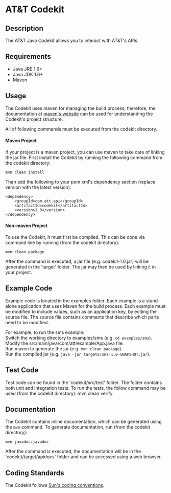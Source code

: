 # AT&T Codekit

## Description

The AT&T Java Codekit allows you to interact with AT&T's APIs.

## Requirements

- Java JRE 1.6+
- Java JDK 1.6+
- Maven 

## Usage

The Codekit uses maven for managing the build process; therefore, the
documentation at [maven's website](https://maven.apache.org/) can be used for
understanding the Codekit's project structure.

All of following commands must be executed from the codekit directory.
#### Maven Project

If your project is a maven project, you can use maven to take care of linking
the jar file. First install the Codekit by running the following command from
the codekit directory:

    mvn clean install

Then add the following to your pom.xml's dependency section (replace version
with the latest version):

    <dependency>
        <groupId>com.att.api</groupId>
        <artifactId>codekit</artifactId>
        <version>1.0</version>
    </dependency>

#### Non-maven Project

To use the Codekit, it must first be compiled. This can be done via command
line by running (from the codekit directory):

    mvn clean package

After the command is executed, a jar file (e.g. codekit-1.0.jar) will be
generated in the 'target' folder. The jar may then be used by linking it in
your project.

## Example Code

Example code is located in the examples folder. Each example is a stand-alone
application that uses Maven for the build process. Each example must be
modified to include values, such as an application key, by editing the source
file. The source file contains comments that describe which parts need to be
modified.

For example, to run the sms example:  
Switch the working directory to examples/sms (e.g. `cd examples/sms`). 
Modify the src/main/java/com/att/example/App.java file.  
Run maven to generate the jar (e.g. `mvn clean package`).  
Run the compiled jar (e.g. `java -jar targets/sms-1.0-SNAPSHOT.jar`).  

## Test Code

Test code can be found in the 'codekit/src/test' folder. The folder contains both
unit and integration tests. To run the tests, the follow command may be used
(from the codekit directory):
    mvn clean verify

## Documentation

The Codekit contains inline documentation, which can be generated using the
`mvn` command. To generate documentation, run (from the codekit directory):

    mvn javadoc:javadoc

After the command is executed, the documentation will be in the
'codekit/target/apidocs' folder and can be accessed using a web browser.

## Coding Standards

The Codekit follows [Sun's coding conventions](http://www.oracle.com/technetwork/java/codeconv-138413.html).
